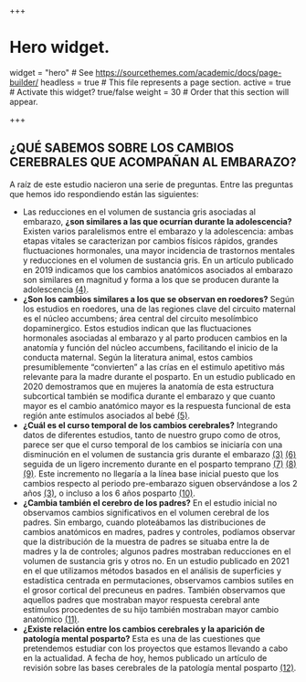 +++
# Hero widget.
widget = "hero"  # See https://sourcethemes.com/academic/docs/page-builder/
headless = true  # This file represents a page section.
active = true  # Activate this widget? true/false
weight = 30  # Order that this section will appear.



+++



## ¿QUÉ SABEMOS SOBRE LOS CAMBIOS CEREBRALES QUE ACOMPAÑAN AL EMBARAZO?

A raíz de este estudio nacieron una serie de preguntas. Entre las preguntas que hemos ido respondiendo están las siguientes:
- Las reducciones en el volumen de sustancia gris asociadas al embarazo, **¿son similares a las que ocurrían durante la adolescencia?** Existen varios paralelismos entre el embarazo y la adolescencia: ambas etapas vitales se caracterizan por cambios físicos rápidos, grandes fluctuaciones hormonales, una mayor incidencia de trastornos mentales y reducciones en el volumen de sustancia gris. En un artículo publicado en 2019 indicamos que los cambios anatómicos asociados al embarazo son similares en magnitud y forma a los que se producen durante la adolescencia [(4)](https://pubmed.ncbi.nlm.nih.gov/30663172/).
- **¿Son los cambios similares a los que se observan en roedores?** Según los estudios en roedores, una de las regiones clave del circuito maternal es el núcleo accumbens; área central del circuito mesolímbico dopaminergico. Estos estudios indican que las fluctuaciones hormonales asociadas al embarazo y al parto producen cambios en la anatomía y función del núcleo accumbens, facilitando el inicio de la conducta maternal. Según la literatura animal, estos cambios presumiblemente “convierten” a las crías en el estimulo apetitivo más relevante para la madre durante el posparto.  En un estudio publicado en 2020 demostramos que en mujeres la anatomía de esta estructura subcortical también se modifica durante el embarazo y que cuanto mayor es el cambio anatómico mayor es la respuesta funcional de esta región ante estímulos asociados al bebé [(5)](https://www.sciencedirect.com/science/article/pii/S030645301931248X?via%3Dihub).
- **¿Cuál es el curso temporal de los cambios cerebrales?** Integrando datos de diferentes estudios, tanto de nuestro grupo como de otros, parece ser que el curso temporal de los cambios se iniciaría con una disminución en el volumen de sustancia gris durante el embarazo [(3)](https://pubmed.ncbi.nlm.nih.gov/27991897/) [(6)](http://www.ajnr.org/content/23/1/19) seguida de un ligero incremento durante en el posparto temprano [(7)]((https://www.sciencedirect.com/science/article/abs/pii/S0091302220300662?via%3Dihub)) [(8)](https://www.ncbi.nlm.nih.gov/pmc/articles/PMC6159922/) [(9)](https://pubmed.ncbi.nlm.nih.gov/32105976/). Este incremento no llegaría a la línea base inicial puesto que los cambios respecto al periodo pre-embarazo siguen observándose a los 2 años [(3)](https://pubmed.ncbi.nlm.nih.gov/27991897/), o incluso a los 6 años posparto [(10)](https://europepmc.org/article/pmc/pmc7912216). 
- **¿Cambia también el cerebro de los padres?** En el estudio inicial no observamos cambios significativos en el volumen cerebral de los padres. Sin embargo, cuando ploteábamos las distribuciones de cambios anatómicos en madres, padres y controles, podíamos observar que la distribución de la muestra de padres se situaba entre la de madres y la de controles; algunos padres mostraban reducciones en el volumen de sustancia gris y otros no. En un estudio publicado en 2021 en el que utilizamos métodos basados en el análisis de superficies y estadística centrada en permutaciones, observamos cambios sutiles en el grosor cortical del precuneus en padres. También observamos que aquellos padres que mostraban mayor respuesta cerebral ante estímulos procedentes de su hijo también mostraban mayor cambio anatómico [(11)](https://academic.oup.com/cercorcomms/article/1/1/tgaa082/5955504).
- **¿Existe relación entre los cambios cerebrales y la aparición de patología mental posparto?** Esta es una de las cuestiones que pretendemos  estudiar con los proyectos que estamos llevando a cabo en la actualidad. A fecha de hoy, hemos publicado un artículo de revisión sobre las bases cerebrales de la patología mental posparto [(12)](https://link.springer.com/article/10.1007/s00737-018-0889-z).